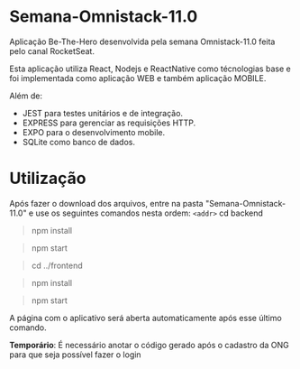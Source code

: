 # Semana-Omnistack-11.0

Aplicação Be-The-Hero desenvolvida pela semana Omnistack-11.0 feita pelo canal RocketSeat.

Esta aplicação utiliza React, Nodejs e ReactNative como técnologias base e foi implementada como aplicação WEB e também aplicação MOBILE.

Além de:
  * JEST para testes unitários e de integração.
  * EXPRESS para gerenciar as requisições HTTP.
  * EXPO para o desenvolvimento mobile.
  * SQLite como banco de dados.
  
  
# Utilização

Após fazer o download dos arquivos, entre na pasta "Semana-Omnistack-11.0" e use os seguintes comandos nesta ordem:
`<addr>` cd backend

> npm install

> npm start

> cd ../frontend

> npm install

> npm start

A página com o aplicativo será aberta automaticamente após esse último comando.

**Temporário**: É necessário anotar o código gerado após o cadastro da ONG para que seja possível fazer o login
